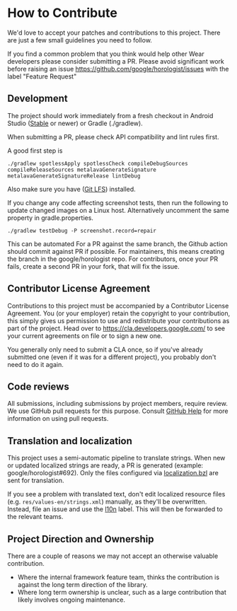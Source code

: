 # How to Contribute

We'd love to accept your patches and contributions to this project. There are
just a few small guidelines you need to follow.

If you find a common problem that you think would help other Wear developers
please consider submitting a PR. Please avoid significant work before raising
an issue https://github.com/google/horologist/issues with the label "Feature Request"

## Development

The project should work immediately from a fresh checkout in Android Studio ([Stable](https://developer.android.com/studio/releases) or newer) or Gradle (./gradlew).

When submitting a PR, please check API compatibility and lint rules first.

A good first step is

```
./gradlew spotlessApply spotlessCheck compileDebugSources compileReleaseSources metalavaGenerateSignature metalavaGenerateSignatureRelease lintDebug
```

Also make sure you have ([Git LFS](https://git-lfs.github.com/)) installed.

If you change any code affecting screenshot tests, then run the following to update changed images
on a Linux host. Alternatively uncomment the same property in gradle.properties.

```
./gradlew testDebug -P screenshot.record=repair
```

This can be automated For a PR against the same branch, the Github action should commit against
PR if possible. For maintainers, this means creating the branch in the google/horologist repo.
For contributors, once your PR fails, create a second PR in your fork, that will fix the issue.

## Contributor License Agreement

Contributions to this project must be accompanied by a Contributor License
Agreement. You (or your employer) retain the copyright to your contribution,
this simply gives us permission to use and redistribute your contributions as
part of the project. Head over to <https://cla.developers.google.com/> to see
your current agreements on file or to sign a new one.

You generally only need to submit a CLA once, so if you've already submitted one
(even if it was for a different project), you probably don't need to do it
again.

## Code reviews

All submissions, including submissions by project members, require review. We
use GitHub pull requests for this purpose. Consult
[GitHub Help](https://help.github.com/articles/about-pull-requests/) for more
information on using pull requests.

## Translation and localization

This project uses a semi-automatic pipeline to translate strings. When new or
updated localized strings are ready, a PR is generated (example:
google/horologist#692). Only the files configured via [localization.bzl](https://github.com/google/horologist/blob/main/localization.bzl)
are sent for translation.

If you see a problem with translated text, don't edit localized resource files
(e.g. `res/values-en/strings.xml`) manually, as they'll be overwritten. Instead,
file an issue and use the [l10n](https://github.com/google/horologist/labels/l10n)
label. This will then be forwarded to the relevant teams.

## Project Direction and Ownership

There are a couple of reasons we may not accept an otherwise valuable
contribution.

- Where the internal framework feature team, thinks the contribution is against the
long term direction of the library.
- Where long term ownership is unclear, such as a large contribution that likely involves
ongoing maintenance.
